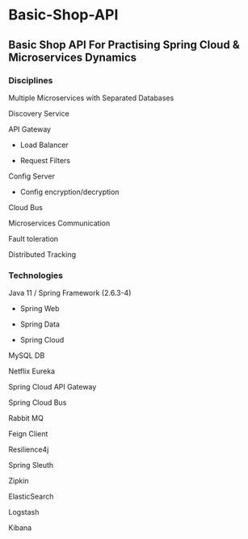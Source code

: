 # Basic-Shop-API
<h2>Basic Shop API For Practising Spring Cloud &amp; Microservices Dynamics</h2>

<h3>Disciplines</h3>
Multiple Microservices with Separated Databases

Discovery Service

API Gateway

  - Load Balancer

  - Request Filters

Config Server

  - Config encryption/decryption

Cloud Bus

Microservices Communication

Fault toleration

Distributed Tracking



<h3>Technologies</h3>

Java 11 / Spring Framework (2.6.3-4)

  - Spring Web

  - Spring Data

  - Spring Cloud

MySQL DB

Netflix Eureka

Spring Cloud API Gateway

Spring Cloud Bus

Rabbit MQ

Feign Client

Resilience4j

Spring Sleuth

Zipkin

ElasticSearch

Logstash

Kibana

